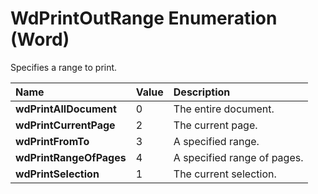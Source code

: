 
# WdPrintOutRange Enumeration (Word)

Specifies a range to print.



|**Name**|**Value**|**Description**|
|:-----|:-----|:-----|
|**wdPrintAllDocument**|0|The entire document.|
|**wdPrintCurrentPage**|2|The current page.|
|**wdPrintFromTo**|3|A specified range.|
|**wdPrintRangeOfPages**|4|A specified range of pages.|
|**wdPrintSelection**|1|The current selection.|
